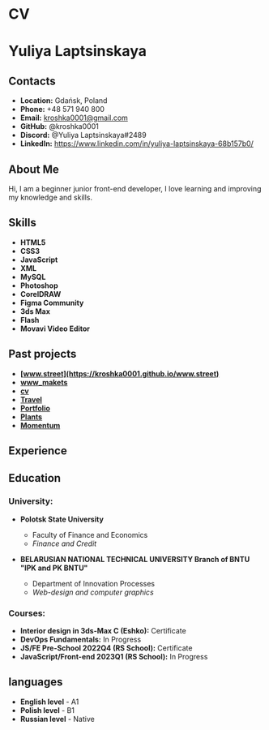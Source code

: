 # __CV__

# __Yuliya Laptsinskaya__

## __Contacts__
- __Location:__ Gdańsk, Poland
- __Phone:__ +48 571 940 800
- __Email:__ kroshka0001@gmail.com
- __GitHub:__ @kroshka0001
- __Discord:__ @Yuliya Laptsinskaya#2489
- __LinkedIn:__ https://www.linkedin.com/in/yuliya-laptsinskaya-68b157b0/

## __About Me__

Hi, I am a beginner junior front-end developer, I love learning and improving my knowledge and skills.

## __Skills__
- __HTML5__
- __CSS3__
- __JavaScript__
- __XML__
- __MySQL__
- __Photoshop__
- __CorelDRAW__
- __Figma Community__
- __3ds Max__
- __Flash__
- __Movavi Video Editor__

## __Past projects__
- __[www.street](https://kroshka0001.github.io/www.street)__
- __[www_makets](https://photos.app.goo.gl/T26PkSvmghcUrnPn6)__
- __[cv](https://kroshka0001.github.io/JS-FE-RS-2022Q4/)__
- __[Travel](https://rolling-scopes-school.github.io/kroshka0001-JSFEPRESCHOOL2022Q2/travel/)__
- __[Portfolio](https://rolling-scopes-school.github.io/kroshka0001-JSFEPRESCHOOL/portfolio/)__
- __[Plants](https://rolling-scopes-school.github.io/kroshka0001-JSFEPRESCHOOL2022Q4/Plants/)__
- __[Momentum](https://rolling-scopes-school.github.io/kroshka0001-JSFEPRESCHOOL2022Q4/momentum/)__

## __Experience__

## __Education__

### __University:__

- __Polotsk State University__
    - Faculty of Finance and Economics 
	- _Finance and Credit_
	
- __BELARUSIAN NATIONAL TECHNICAL UNIVERSITY Branch of BNTU "IPK and PK BNTU"__
    - Department of Innovation Processes
    - _Web-design and computer graphics_
		
### __Courses:__
- __Interior design in 3ds-Max C (Eshko):__ Certificate
- __DevOps Fundamentals:__ In Progress
- __JS/FE Pre-School 2022Q4 (RS School):__ Certificate
- __JavaScript/Front-end 2023Q1 (RS School):__ In Progress

## __languages__
- __English level__ - A1
- __Polish level__ - B1
- __Russian level__ - Native
